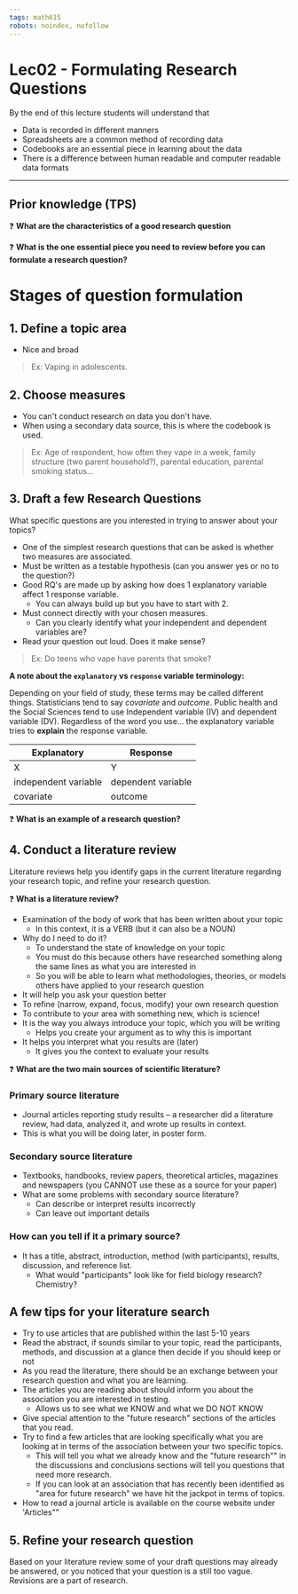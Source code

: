 ```yaml
---
tags: math615
robots: noindex, nofollow
---
```


# Lec02 - Formulating Research Questions

By the end of this lecture students will understand that

* Data is recorded in different manners
* Spreadsheets are a common method of recording data
* Codebooks are an essential piece in learning about the data
* There is a difference between human readable and computer readable data formats 

---

## Prior knowledge (TPS)

:question: **What are the characteristics of a good research question**


:question: **What is the one essential piece you need to review before you can formulate a research question?**



# Stages of question formulation

## 1. Define a topic area
* Nice and broad

> Ex: Vaping in adolescents.

## 2. Choose measures
* You can't conduct research on data you don't have. 
* When using a secondary data source, this is where the codebook is used. 

> Ex: Age of respondent, how often they vape in a week, family structure (two parent household?), parental education, parental smoking status...

## 3. Draft a few Research Questions
What specific questions are you interested in trying to answer about your topics?

* One of the simplest research questions that can be asked is whether two measures are associated. 
* Must be written as a testable hypothesis (can you answer yes or no to the question?)
* Good RQ's are made up by asking how does 1 explanatory variable affect 1 response variable. 
    - You can always build up but you have to start with 2.
* Must connect directly with your chosen measures. 
    - Can you clearly identify what your independent and dependent variables are?
* Read your question out loud. Does it make sense? 

> Ex: Do teens who vape have parents that smoke? 

**A note about the `explanatory` vs `response` variable terminology:**

Depending on your field of study, these terms may be called different things. Statisticians tend to say _covariate_ and _outcome_. Public health and the Social Sciences tend to use Independent variable (IV) and dependent variable (DV). Regardless of the word you use... the explanatory variable tries to **explain** the response variable. 

| Explanatory          | Response           |
|----------------------|--------------------|
| X                    | Y                  |
| independent variable | dependent variable |
| covariate            | outcome            |



:question: **What is an example of a research question?**


## 4. Conduct a literature review

Literature reviews help you identify gaps in the current literature regarding your research topic, and refine your research question. 

:question: **What is a literature review?**

* Examination of the body of work that has been written about your topic
    - In this context, it is a VERB (but it can also be a NOUN)
* Why do I need to do it?
    - To understand the state of knowledge on your topic
    - You must do this because others have researched something along the same lines as what you are interested in
    - So you will be able to learn what methodologies, theories, or models others have applied to your research question
* It will help you ask your question better
* To refine (narrow, expand, focus, modify) your own research question 
* To contribute to your area with something new, which is science!
* It is the way you always introduce your topic, which you will be writing
    - Helps you create your argument as to why this is important
* It helps you interpret what you results are (later)
    - It gives you the context to evaluate your results


:question: **What are the two main sources of scientific literature?**

### Primary source literature
* Journal articles reporting study results – a researcher did a literature review, had data, analyzed it, and wrote up results in context.
* This is what you will be doing later, in poster form. 

### Secondary source literature
* Textbooks, handbooks, review papers, theoretical articles, magazines and newspapers (you CANNOT use these as a source for your paper)
* What are some problems with secondary source literature? 
    - Can describe or interpret results incorrectly
    - Can leave out important details


### How can you tell if it a primary source? 
* It has a title, abstract, introduction, method (with participants), results, discussion, and reference list.
    - What would "participants" look like for field biology research? Chemistry?  

## A few tips for your literature search
* Try to use articles that are published within the last 5-10 years
* Read the abstract, if sounds similar to your topic, read the participants, methods, and discussion at a glance then decide if you should keep or not
* As you read the literature, there should be an exchange between your research question and what you are learning. 
* The articles you are reading about should inform you about the association you are interested in testing.
    - Allows us to see what we KNOW and what we DO NOT KNOW
* Give special attention to the "future research" sections of the articles that you read. 
* Try to find a few articles that are looking specifically what you are looking at in terms of the association between your two specific topics.
    - This will tell you what we already know and the "future research"" in the discussions and conclusions sections will tell you questions that need more research.
    - If you can look at an association that has recently been identified as "area for future research" we have hit the jackpot in terms of topics.
* How to read a journal article is available on the course website under 'Articles""



## 5. Refine your research question

Based on your literature review some of your draft questions may already be answered, or you noticed that your question is a still too vague. 
Revisions are a part of research. 
